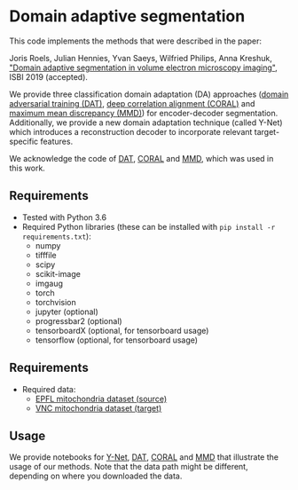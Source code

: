 # Domain adaptive segmentation

This code implements the methods that were described in the paper: 

Joris Roels, Julian Hennies, Yvan Saeys, Wilfried Philips, Anna Kreshuk, ["Domain adaptive segmentation in volume electron microscopy imaging"](https://arxiv.org/abs/1810.09734), ISBI 2019 (accepted). 

We provide three classification domain adaptation (DA) approaches ([domain adversarial training (DAT)](https://arxiv.org/abs/1502.02791), [deep correlation alignment (CORAL)](https://arxiv.org/abs/1607.01719) and [maximum mean discrepancy (MMD)](https://arxiv.org/abs/1505.07818)) for encoder-decoder segmentation. Additionally, we provide a new domain adaptation technique (called Y-Net) which introduces a reconstruction decoder to incorporate relevant target-specific features. 

We acknowledge the code of [DAT](https://github.com/fungtion/DANN), [CORAL](https://github.com/SSARCandy/DeepCORAL) and [MMD](https://github.com/OctoberChang/MMD-GAN), which was used in this work. 

## Requirements
- Tested with Python 3.6
- Required Python libraries (these can be installed with `pip install -r requirements.txt`): 
    - numpy
    - tifffile
    - scipy
    - scikit-image
    - imgaug
    - torch
    - torchvision
    - jupyter (optional)
    - progressbar2 (optional)
    - tensorboardX (optional, for tensorboard usage)
    - tensorflow (optional, for tensorboard usage)

## Requirements
- Required data: 
  - [EPFL mitochondria dataset (source)](https://cvlab.epfl.ch/data/data-em/)
  - [VNC mitochondria dataset (target)](https://github.com/unidesigner/groundtruth-drosophila-vnc)

## Usage
We provide notebooks for [Y-Net](ynet.ipynb), [DAT](dat.ipynb), [CORAL](coral.ipynb) and [MMD](mmd.ipynb) that illustrate the usage of our methods. Note that the data path might be different, depending on where you downloaded the data. 
